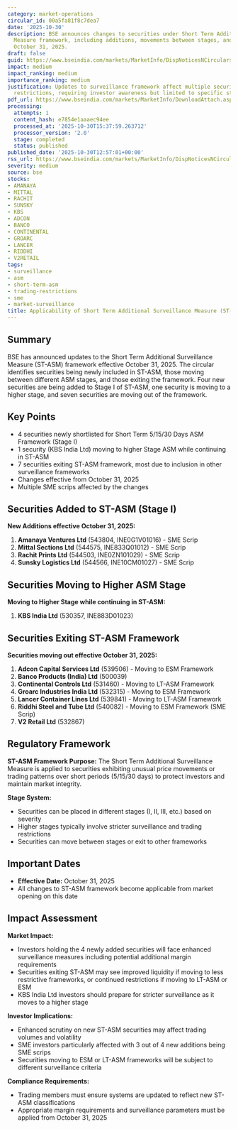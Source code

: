 ```yaml
---
category: market-operations
circular_id: 00a5fa81f8c7dea7
date: '2025-10-30'
description: BSE announces changes to securities under Short Term Additional Surveillance
  Measure framework, including additions, movements between stages, and removals effective
  October 31, 2025.
draft: false
guid: https://www.bseindia.com/markets/MarketInfo/DispNoticesNCirculars.aspx?Noticeid={3E49430F-FB29-42D3-B164-412F22A2D74C}&noticeno=20251030-46&dt=10/30/2025&icount=46&totcount=57&flag=0
impact: medium
impact_ranking: medium
importance_ranking: medium
justification: Updates to surveillance framework affect multiple securities with trading
  restrictions, requiring investor awareness but limited to specific stocks
pdf_url: https://www.bseindia.com/markets/MarketInfo/DownloadAttach.aspx?id=20251030-46&attachedId=047e18ea-b544-477b-9235-58c00eafc4c1
processing:
  attempts: 1
  content_hash: e7854e1aaaec94ee
  processed_at: '2025-10-30T15:37:59.263712'
  processor_version: '2.0'
  stage: completed
  status: published
published_date: '2025-10-30T12:57:01+00:00'
rss_url: https://www.bseindia.com/markets/MarketInfo/DispNoticesNCirculars.aspx?Noticeid={3E49430F-FB29-42D3-B164-412F22A2D74C}&noticeno=20251030-46&dt=10/30/2025&icount=46&totcount=57&flag=0
severity: medium
source: bse
stocks:
- AMANAYA
- MITTAL
- RACHIT
- SUNSKY
- KBS
- ADCON
- BANCO
- CONTINENTAL
- GROARC
- LANCER
- RIDDHI
- V2RETAIL
tags:
- surveillance
- asm
- short-term-asm
- trading-restrictions
- sme
- market-surveillance
title: Applicability of Short Term Additional Surveillance Measure (ST-ASM)
---
```


## Summary

BSE has announced updates to the Short Term Additional Surveillance Measure (ST-ASM) framework effective October 31, 2025. The circular identifies securities being newly included in ST-ASM, those moving between different ASM stages, and those exiting the framework. Four new securities are being added to Stage I of ST-ASM, one security is moving to a higher stage, and seven securities are moving out of the framework.

## Key Points

- 4 securities newly shortlisted for Short Term 5/15/30 Days ASM Framework (Stage I)
- 1 security (KBS India Ltd) moving to higher Stage ASM while continuing in ST-ASM
- 7 securities exiting ST-ASM framework, most due to inclusion in other surveillance frameworks
- Changes effective from October 31, 2025
- Multiple SME scrips affected by the changes

## Securities Added to ST-ASM (Stage I)

**New Additions effective October 31, 2025:**

1. **Amanaya Ventures Ltd** (543804, INE0G1V01016) - SME Scrip
2. **Mittal Sections Ltd** (544575, INE833Q01012) - SME Scrip
3. **Rachit Prints Ltd** (544503, INE0ZN101029) - SME Scrip
4. **Sunsky Logistics Ltd** (544566, INE10CM01027) - SME Scrip

## Securities Moving to Higher ASM Stage

**Moving to Higher Stage while continuing in ST-ASM:**

1. **KBS India Ltd** (530357, INE883D01023)

## Securities Exiting ST-ASM Framework

**Securities moving out effective October 31, 2025:**

1. **Adcon Capital Services Ltd** (539506) - Moving to ESM Framework
2. **Banco Products (India) Ltd** (500039)
3. **Continental Controls Ltd** (531460) - Moving to LT-ASM Framework
4. **Groarc Industries India Ltd** (532315) - Moving to ESM Framework
5. **Lancer Container Lines Ltd** (539841) - Moving to LT-ASM Framework
6. **Riddhi Steel and Tube Ltd** (540082) - Moving to ESM Framework (SME Scrip)
7. **V2 Retail Ltd** (532867)

## Regulatory Framework

**ST-ASM Framework Purpose:**
The Short Term Additional Surveillance Measure is applied to securities exhibiting unusual price movements or trading patterns over short periods (5/15/30 days) to protect investors and maintain market integrity.

**Stage System:**
- Securities can be placed in different stages (I, II, III, etc.) based on severity
- Higher stages typically involve stricter surveillance and trading restrictions
- Securities can move between stages or exit to other frameworks

## Important Dates

- **Effective Date:** October 31, 2025
- All changes to ST-ASM framework become applicable from market opening on this date

## Impact Assessment

**Market Impact:**
- Investors holding the 4 newly added securities will face enhanced surveillance measures including potential additional margin requirements
- Securities exiting ST-ASM may see improved liquidity if moving to less restrictive frameworks, or continued restrictions if moving to LT-ASM or ESM
- KBS India Ltd investors should prepare for stricter surveillance as it moves to a higher stage

**Investor Implications:**
- Enhanced scrutiny on new ST-ASM securities may affect trading volumes and volatility
- SME investors particularly affected with 3 out of 4 new additions being SME scrips
- Securities moving to ESM or LT-ASM frameworks will be subject to different surveillance criteria

**Compliance Requirements:**
- Trading members must ensure systems are updated to reflect new ST-ASM classifications
- Appropriate margin requirements and surveillance parameters must be applied from October 31, 2025